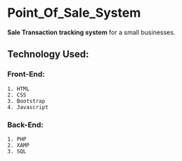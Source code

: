 # Point_Of_Sale_System
**Sale Transaction tracking system** for a small businesses.

## Technology Used:
### Front-End:
	1. HTML
	2. CSS
	3. Bootstrap
	4. Javascript

### Back-End:
	1. PHP 
	2. XAMP
	3. SQL


